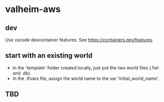 # valheim-aws

## dev

Use vscode devcontainer features.
See <https://containers.dev/features>.

## start with an existing world

- In the 'template' folder created locally, just put the two world files (.fwl and .db).
- In the .tfvars file, assign the world name to the var 'initial_world_name'.

## TBD
